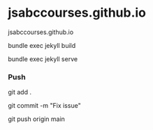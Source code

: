 # jsabccourses.github.io
jsabccourses.github.io

bundle exec jekyll build


bundle exec jekyll serve

### Push

git add .

git commit -m "Fix issue"

git push origin main
